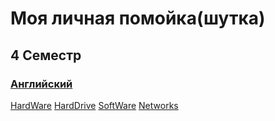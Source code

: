 # Моя личная помойка(шутка)
## 4 Семестр
### [Английский](https://github.com/l1ratch/WC_BISO/tree/main/4_sem/English)
[HardWare](https://github.com/l1ratch/WC_BISO/blob/main/4_sem/English/Exams/By_Tems/1.HardWare.md)
[HardDrive](https://github.com/l1ratch/WC_BISO/blob/main/4_sem/English/Exams/By_Tems/2.HardDrive.md)
[SoftWare](https://github.com/l1ratch/WC_BISO/blob/main/4_sem/English/Exams/By_Tems/3.SoftWare.md)
[Networks](https://github.com/l1ratch/WC_BISO/blob/main/4_sem/English/Exams/By_Tems/4.Networks.md)